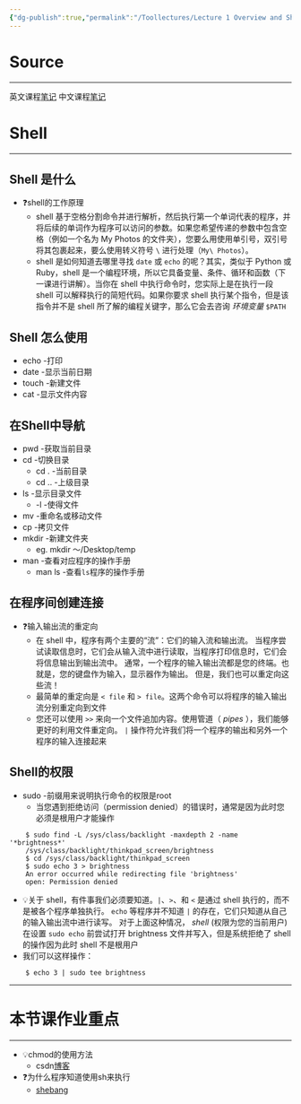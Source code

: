 ```yaml
---
{"dg-publish":true,"permalink":"/Toollectures/Lecture 1 Overview and Shell/","dgPassFrontmatter":true}
---
```



# Source
---
英文课程[笔记](https://missing.csail.mit.edu/2020/course-shell/)
中文课程[笔记](https://missing-semester-cn.github.io/2020/course-shell/)
# Shell
---
## Shell 是什么
- ❓shell的工作原理
	- shell 基于空格分割命令并进行解析，然后执行第一个单词代表的程序，并将后续的单词作为程序可以访问的参数。如果您希望传递的参数中包含空格（例如一个名为 My Photos 的文件夹），您要么用使用单引号，双引号将其包裹起来，要么使用转义符号 `\` 进行处理（`My\ Photos`）。
	- shell 是如何知道去哪里寻找 `date` 或 `echo` 的呢？其实，类似于 Python 或 Ruby，shell 是一个编程环境，所以它具备变量、条件、循环和函数（下一课进行讲解）。当你在 shell 中执行命令时，您实际上是在执行一段 shell 可以解释执行的简短代码。如果你要求 shell 执行某个指令，但是该指令并不是 shell 所了解的编程关键字，那么它会去咨询 _环境变量_ `$PATH`
## Shell 怎么使用
- echo -打印
- date -显示当前日期
- touch -新建文件
- cat -显示文件内容
## 在Shell中导航
- pwd -获取当前目录
- cd -切换目录
	- cd . -当前目录
	- cd .. -上级目录
- ls -显示目录文件
	- -l -使得文件
- mv -重命名或移动文件
- cp -拷贝文件
- mkdir -新建文件夹
	- eg. mkdir ～/Desktop/temp
- man -查看对应程序的操作手册
	- man ls -查看`ls`程序的操作手册
## 在程序间创建连接
- ❓输入输出流的重定向
	- 在 shell 中，程序有两个主要的“流”：它们的输入流和输出流。 当程序尝试读取信息时，它们会从输入流中进行读取，当程序打印信息时，它们会将信息输出到输出流中。 通常，一个程序的输入输出流都是您的终端。也就是，您的键盘作为输入，显示器作为输出。 但是，我们也可以重定向这些流！
	- 最简单的重定向是 `< file` 和 `> file`。这两个命令可以将程序的输入输出流分别重定向到文件
	- 您还可以使用 `>>` 来向一个文件追加内容。使用管道（ _pipes_ ），我们能够更好的利用文件重定向。 `|` 操作符允许我们将一个程序的输出和另外一个程序的输入连接起来
## Shell的权限
- sudo -前缀用来说明执行命令的权限是root
	- 当您遇到拒绝访问（permission denied）的错误时，通常是因为此时您必须是根用户才能操作
```shell
	$ sudo find -L /sys/class/backlight -maxdepth 2 -name '*brightness*'
	/sys/class/backlight/thinkpad_screen/brightness
	$ cd /sys/class/backlight/thinkpad_screen
	$ sudo echo 3 > brightness
	An error occurred while redirecting file 'brightness'
	open: Permission denied	
```
- 💡关于 shell，有件事我们必须要知道。`|`、`>`、和 `<` 是通过 shell 执行的，而不是被各个程序单独执行。 `echo` 等程序并不知道 `|` 的存在，它们只知道从自己的输入输出流中进行读写。 对于上面这种情况， _shell_ (权限为您的当前用户) 在设置 `sudo echo` 前尝试打开 brightness 文件并写入，但是系统拒绝了 shell 的操作因为此时 shell 不是根用户
- 我们可以这样操作：
```shell
	$ echo 3 | sudo tee brightness
```
---
# 本节课作业重点
---

- 💡chmod的使用方法
	- csdn[博客](https://blog.csdn.net/ichen820/article/details/115524278?ops_request_misc=%257B%2522request%255Fid%2522%253A%2522171957012816800180688600%2522%252C%2522scm%2522%253A%252220140713.130102334..%2522%257D&request_id=171957012816800180688600&biz_id=0&utm_medium=distribute.pc_search_result.none-task-blog-2~all~top_positive~default-1-115524278-null-null.142^v100^pc_search_result_base2&utm_term=chmod&spm=1018.2226.3001.4187)
- ❓为什么程序知道使用sh来执行
	- [shebang](https://zh.wikipedia.org/wiki/Shebang)